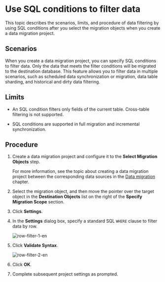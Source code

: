 # Use SQL conditions to filter data

This topic describes the scenarios, limits, and procedure of data filtering by using SQL conditions after you select the migration objects when you create a data migration project.

## Scenarios

When you create a data migration project, you can specify SQL conditions to filter data. Only the data that meets the filter conditions will be migrated to the destination database. This feature allows you to filter data in multiple scenarios, such as scheduled data synchronization or migration, data table sharding, and historical and dirty data filtering.

## Limits

* An SQL condition filters only fields of the current table. Cross-table filtering is not supported.

* SQL conditions are supported in full migration and incremental synchronization.

## Procedure

1. Create a data migration project and configure it to the **Select Migration Objects** step.

   For more information, see the topic about creating a data migration project between the corresponding data sources in the [Data migration](../100.data-migration-overview.md) chapter.

2. Select the migration object, and then move the pointer over the target object in the **Destination Objects** list on the right of the **Specify Migration Scope** section.

3. Click **Settings**.

4. In the **Settings** dialog box, specify a standard SQL `WHERE` clause to filter data by row.

   ![row-filter-1-en](https://obbusiness-private.oss-cn-shanghai.aliyuncs.com/doc/img/oms/oms-enterprise/row-filter-1-en.png)

5. Click **Validate Syntax**.

   ![row-filter-2-en](https://obbusiness-private.oss-cn-shanghai.aliyuncs.com/doc/img/oms/oms-enterprise/row-filter-2-en.png)
  
6. Click **OK**.

7. Complete subsequent project settings as prompted.
